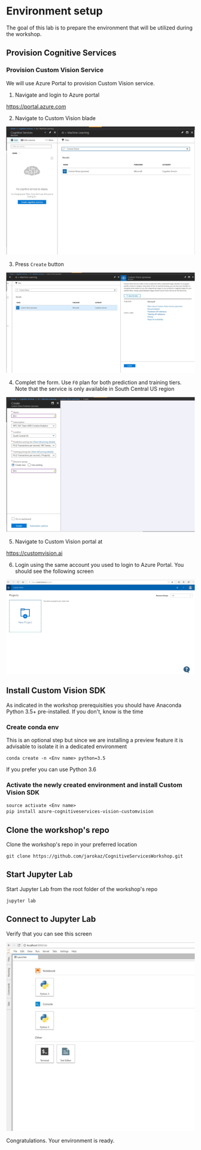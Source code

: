 # Environment setup

The goal of this lab is to prepare the environment that will be utilized during the workshop. 

## Provision Cognitive Services

### Provision Custom Vision Service
We will use Azure Portal to provision Custom Vision service.
1. Navigate and login to Azure portal

https://portal.azure.com

2. Navigate to Custom Vision blade

![Step 1](images/pr1.JPG)

3. Press `Create` button

![Step 2](images/pr2.JPG)

4. Complet the form. Use `F0` plan for both prediction and training tiers. Note that the service is only available in South Central US region

![Step 3](images/pr3.JPG)

5. Navigate to Custom Vision portal at

https://customvision.ai

6. Login using the same account you used to login to Azure Portal. You should see the following screen

![Step 4](images/pr4.JPG)

## Install Custom Vision SDK
As indicated in the workshop prerequisities you should have Anaconda Python 3.5+ pre-installed. If you don't, know is the time

### Create conda env
This is an optional step but since we are installing a preview feature it is advisable to isolate it in a dedicated environment
```
conda create -n <Env name> python=3.5
```
If you prefer you can use Python 3.6
### Activate the newly created environment and install Custom Vision SDK
```
source activate <Env name>
pip install azure-cognitiveservices-vision-customvision
```

## Clone the workshop's repo
Clone the workshop's repo in your preferred location
```
git clone https://github.com/jarokaz/CognitiveServicesWorkshop.git
```

## Start Jupyter Lab 
Start Jupyter Lab from the root folder of the workshop's repo
```
jupyter lab
```

## Connect to Jupyter Lab
Verify that you can see this screen

![Step 5](images/jupyter.JPG)

Congratulations. Your environment is ready.


